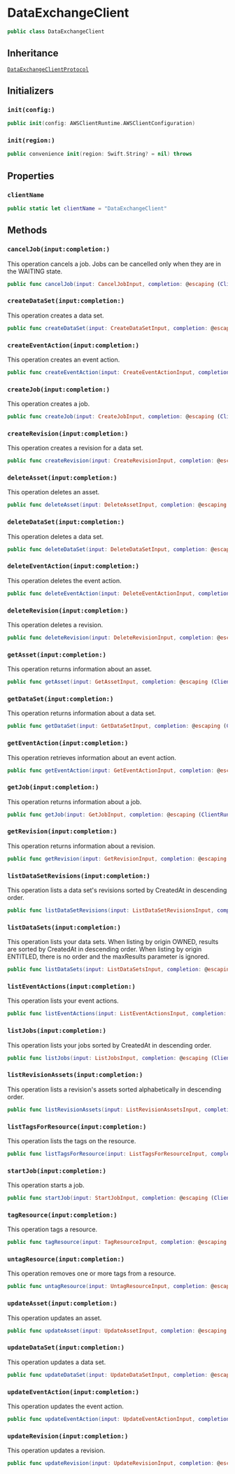 # DataExchangeClient

``` swift
public class DataExchangeClient 
```

## Inheritance

[`DataExchangeClientProtocol`](/aws-sdk-swift/reference/0.x/AWSDataExchange/DataExchangeClientProtocol)

## Initializers

### `init(config:)`

``` swift
public init(config: AWSClientRuntime.AWSClientConfiguration) 
```

### `init(region:)`

``` swift
public convenience init(region: Swift.String? = nil) throws 
```

## Properties

### `clientName`

``` swift
public static let clientName = "DataExchangeClient"
```

## Methods

### `cancelJob(input:completion:)`

This operation cancels a job. Jobs can be cancelled only when they are in the WAITING state.

``` swift
public func cancelJob(input: CancelJobInput, completion: @escaping (ClientRuntime.SdkResult<CancelJobOutputResponse, CancelJobOutputError>) -> Void)
```

### `createDataSet(input:completion:)`

This operation creates a data set.

``` swift
public func createDataSet(input: CreateDataSetInput, completion: @escaping (ClientRuntime.SdkResult<CreateDataSetOutputResponse, CreateDataSetOutputError>) -> Void)
```

### `createEventAction(input:completion:)`

This operation creates an event action.

``` swift
public func createEventAction(input: CreateEventActionInput, completion: @escaping (ClientRuntime.SdkResult<CreateEventActionOutputResponse, CreateEventActionOutputError>) -> Void)
```

### `createJob(input:completion:)`

This operation creates a job.

``` swift
public func createJob(input: CreateJobInput, completion: @escaping (ClientRuntime.SdkResult<CreateJobOutputResponse, CreateJobOutputError>) -> Void)
```

### `createRevision(input:completion:)`

This operation creates a revision for a data set.

``` swift
public func createRevision(input: CreateRevisionInput, completion: @escaping (ClientRuntime.SdkResult<CreateRevisionOutputResponse, CreateRevisionOutputError>) -> Void)
```

### `deleteAsset(input:completion:)`

This operation deletes an asset.

``` swift
public func deleteAsset(input: DeleteAssetInput, completion: @escaping (ClientRuntime.SdkResult<DeleteAssetOutputResponse, DeleteAssetOutputError>) -> Void)
```

### `deleteDataSet(input:completion:)`

This operation deletes a data set.

``` swift
public func deleteDataSet(input: DeleteDataSetInput, completion: @escaping (ClientRuntime.SdkResult<DeleteDataSetOutputResponse, DeleteDataSetOutputError>) -> Void)
```

### `deleteEventAction(input:completion:)`

This operation deletes the event action.

``` swift
public func deleteEventAction(input: DeleteEventActionInput, completion: @escaping (ClientRuntime.SdkResult<DeleteEventActionOutputResponse, DeleteEventActionOutputError>) -> Void)
```

### `deleteRevision(input:completion:)`

This operation deletes a revision.

``` swift
public func deleteRevision(input: DeleteRevisionInput, completion: @escaping (ClientRuntime.SdkResult<DeleteRevisionOutputResponse, DeleteRevisionOutputError>) -> Void)
```

### `getAsset(input:completion:)`

This operation returns information about an asset.

``` swift
public func getAsset(input: GetAssetInput, completion: @escaping (ClientRuntime.SdkResult<GetAssetOutputResponse, GetAssetOutputError>) -> Void)
```

### `getDataSet(input:completion:)`

This operation returns information about a data set.

``` swift
public func getDataSet(input: GetDataSetInput, completion: @escaping (ClientRuntime.SdkResult<GetDataSetOutputResponse, GetDataSetOutputError>) -> Void)
```

### `getEventAction(input:completion:)`

This operation retrieves information about an event action.

``` swift
public func getEventAction(input: GetEventActionInput, completion: @escaping (ClientRuntime.SdkResult<GetEventActionOutputResponse, GetEventActionOutputError>) -> Void)
```

### `getJob(input:completion:)`

This operation returns information about a job.

``` swift
public func getJob(input: GetJobInput, completion: @escaping (ClientRuntime.SdkResult<GetJobOutputResponse, GetJobOutputError>) -> Void)
```

### `getRevision(input:completion:)`

This operation returns information about a revision.

``` swift
public func getRevision(input: GetRevisionInput, completion: @escaping (ClientRuntime.SdkResult<GetRevisionOutputResponse, GetRevisionOutputError>) -> Void)
```

### `listDataSetRevisions(input:completion:)`

This operation lists a data set's revisions sorted by CreatedAt in descending order.

``` swift
public func listDataSetRevisions(input: ListDataSetRevisionsInput, completion: @escaping (ClientRuntime.SdkResult<ListDataSetRevisionsOutputResponse, ListDataSetRevisionsOutputError>) -> Void)
```

### `listDataSets(input:completion:)`

This operation lists your data sets. When listing by origin OWNED, results are sorted by CreatedAt in descending order. When listing by origin ENTITLED, there is no order and the maxResults parameter is ignored.

``` swift
public func listDataSets(input: ListDataSetsInput, completion: @escaping (ClientRuntime.SdkResult<ListDataSetsOutputResponse, ListDataSetsOutputError>) -> Void)
```

### `listEventActions(input:completion:)`

This operation lists your event actions.

``` swift
public func listEventActions(input: ListEventActionsInput, completion: @escaping (ClientRuntime.SdkResult<ListEventActionsOutputResponse, ListEventActionsOutputError>) -> Void)
```

### `listJobs(input:completion:)`

This operation lists your jobs sorted by CreatedAt in descending order.

``` swift
public func listJobs(input: ListJobsInput, completion: @escaping (ClientRuntime.SdkResult<ListJobsOutputResponse, ListJobsOutputError>) -> Void)
```

### `listRevisionAssets(input:completion:)`

This operation lists a revision's assets sorted alphabetically in descending order.

``` swift
public func listRevisionAssets(input: ListRevisionAssetsInput, completion: @escaping (ClientRuntime.SdkResult<ListRevisionAssetsOutputResponse, ListRevisionAssetsOutputError>) -> Void)
```

### `listTagsForResource(input:completion:)`

This operation lists the tags on the resource.

``` swift
public func listTagsForResource(input: ListTagsForResourceInput, completion: @escaping (ClientRuntime.SdkResult<ListTagsForResourceOutputResponse, ListTagsForResourceOutputError>) -> Void)
```

### `startJob(input:completion:)`

This operation starts a job.

``` swift
public func startJob(input: StartJobInput, completion: @escaping (ClientRuntime.SdkResult<StartJobOutputResponse, StartJobOutputError>) -> Void)
```

### `tagResource(input:completion:)`

This operation tags a resource.

``` swift
public func tagResource(input: TagResourceInput, completion: @escaping (ClientRuntime.SdkResult<TagResourceOutputResponse, TagResourceOutputError>) -> Void)
```

### `untagResource(input:completion:)`

This operation removes one or more tags from a resource.

``` swift
public func untagResource(input: UntagResourceInput, completion: @escaping (ClientRuntime.SdkResult<UntagResourceOutputResponse, UntagResourceOutputError>) -> Void)
```

### `updateAsset(input:completion:)`

This operation updates an asset.

``` swift
public func updateAsset(input: UpdateAssetInput, completion: @escaping (ClientRuntime.SdkResult<UpdateAssetOutputResponse, UpdateAssetOutputError>) -> Void)
```

### `updateDataSet(input:completion:)`

This operation updates a data set.

``` swift
public func updateDataSet(input: UpdateDataSetInput, completion: @escaping (ClientRuntime.SdkResult<UpdateDataSetOutputResponse, UpdateDataSetOutputError>) -> Void)
```

### `updateEventAction(input:completion:)`

This operation updates the event action.

``` swift
public func updateEventAction(input: UpdateEventActionInput, completion: @escaping (ClientRuntime.SdkResult<UpdateEventActionOutputResponse, UpdateEventActionOutputError>) -> Void)
```

### `updateRevision(input:completion:)`

This operation updates a revision.

``` swift
public func updateRevision(input: UpdateRevisionInput, completion: @escaping (ClientRuntime.SdkResult<UpdateRevisionOutputResponse, UpdateRevisionOutputError>) -> Void)
```
